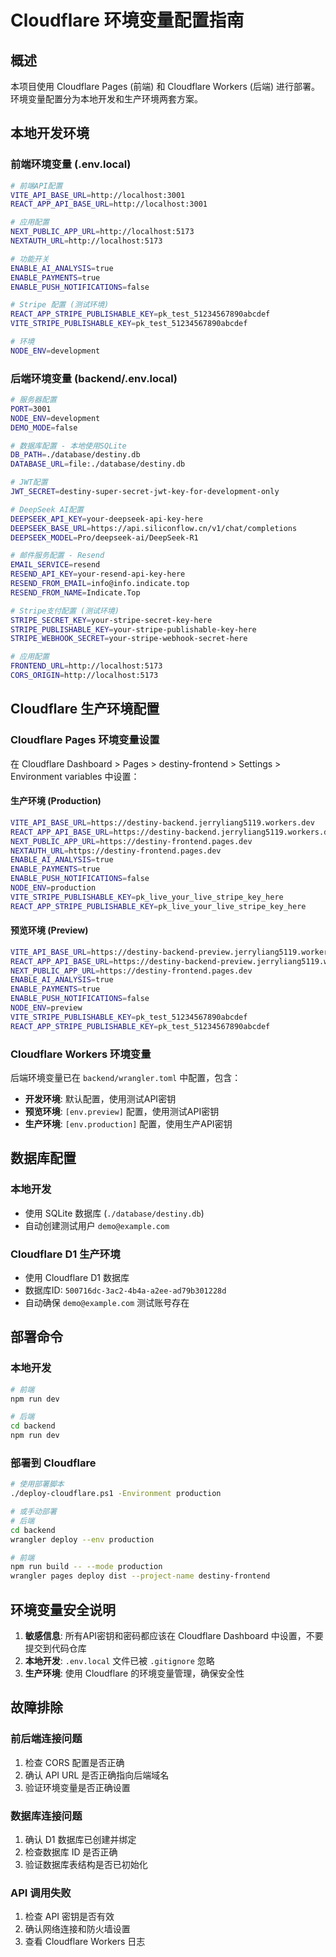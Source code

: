# Cloudflare 环境变量配置指南

## 概述

本项目使用 Cloudflare Pages (前端) 和 Cloudflare Workers (后端) 进行部署。环境变量配置分为本地开发和生产环境两套方案。

## 本地开发环境

### 前端环境变量 (.env.local)
```bash
# 前端API配置
VITE_API_BASE_URL=http://localhost:3001
REACT_APP_API_BASE_URL=http://localhost:3001

# 应用配置
NEXT_PUBLIC_APP_URL=http://localhost:5173
NEXTAUTH_URL=http://localhost:5173

# 功能开关
ENABLE_AI_ANALYSIS=true
ENABLE_PAYMENTS=true
ENABLE_PUSH_NOTIFICATIONS=false

# Stripe 配置 (测试环境)
REACT_APP_STRIPE_PUBLISHABLE_KEY=pk_test_51234567890abcdef
VITE_STRIPE_PUBLISHABLE_KEY=pk_test_51234567890abcdef

# 环境
NODE_ENV=development
```

### 后端环境变量 (backend/.env.local)
```bash
# 服务器配置
PORT=3001
NODE_ENV=development
DEMO_MODE=false

# 数据库配置 - 本地使用SQLite
DB_PATH=./database/destiny.db
DATABASE_URL=file:./database/destiny.db

# JWT配置
JWT_SECRET=destiny-super-secret-jwt-key-for-development-only

# DeepSeek AI配置
DEEPSEEK_API_KEY=your-deepseek-api-key-here
DEEPSEEK_BASE_URL=https://api.siliconflow.cn/v1/chat/completions
DEEPSEEK_MODEL=Pro/deepseek-ai/DeepSeek-R1

# 邮件服务配置 - Resend
EMAIL_SERVICE=resend
RESEND_API_KEY=your-resend-api-key-here
RESEND_FROM_EMAIL=info@info.indicate.top
RESEND_FROM_NAME=Indicate.Top

# Stripe支付配置 (测试环境)
STRIPE_SECRET_KEY=your-stripe-secret-key-here
STRIPE_PUBLISHABLE_KEY=your-stripe-publishable-key-here
STRIPE_WEBHOOK_SECRET=your-stripe-webhook-secret-here

# 应用配置
FRONTEND_URL=http://localhost:5173
CORS_ORIGIN=http://localhost:5173
```

## Cloudflare 生产环境配置

### Cloudflare Pages 环境变量设置

在 Cloudflare Dashboard > Pages > destiny-frontend > Settings > Environment variables 中设置：

#### 生产环境 (Production)
```bash
VITE_API_BASE_URL=https://destiny-backend.jerryliang5119.workers.dev
REACT_APP_API_BASE_URL=https://destiny-backend.jerryliang5119.workers.dev
NEXT_PUBLIC_APP_URL=https://destiny-frontend.pages.dev
NEXTAUTH_URL=https://destiny-frontend.pages.dev
ENABLE_AI_ANALYSIS=true
ENABLE_PAYMENTS=true
ENABLE_PUSH_NOTIFICATIONS=false
NODE_ENV=production
VITE_STRIPE_PUBLISHABLE_KEY=pk_live_your_live_stripe_key_here
REACT_APP_STRIPE_PUBLISHABLE_KEY=pk_live_your_live_stripe_key_here
```

#### 预览环境 (Preview)
```bash
VITE_API_BASE_URL=https://destiny-backend-preview.jerryliang5119.workers.dev
REACT_APP_API_BASE_URL=https://destiny-backend-preview.jerryliang5119.workers.dev
NEXT_PUBLIC_APP_URL=https://destiny-frontend.pages.dev
ENABLE_AI_ANALYSIS=true
ENABLE_PAYMENTS=true
ENABLE_PUSH_NOTIFICATIONS=false
NODE_ENV=preview
VITE_STRIPE_PUBLISHABLE_KEY=pk_test_51234567890abcdef
REACT_APP_STRIPE_PUBLISHABLE_KEY=pk_test_51234567890abcdef
```

### Cloudflare Workers 环境变量

后端环境变量已在 `backend/wrangler.toml` 中配置，包含：

- **开发环境**: 默认配置，使用测试API密钥
- **预览环境**: `[env.preview]` 配置，使用测试API密钥
- **生产环境**: `[env.production]` 配置，使用生产API密钥

## 数据库配置

### 本地开发
- 使用 SQLite 数据库 (`./database/destiny.db`)
- 自动创建测试用户 `demo@example.com`

### Cloudflare D1 生产环境
- 使用 Cloudflare D1 数据库
- 数据库ID: `500716dc-3ac2-4b4a-a2ee-ad79b301228d`
- 自动确保 `demo@example.com` 测试账号存在

## 部署命令

### 本地开发
```bash
# 前端
npm run dev

# 后端
cd backend
npm run dev
```

### 部署到 Cloudflare
```bash
# 使用部署脚本
./deploy-cloudflare.ps1 -Environment production

# 或手动部署
# 后端
cd backend
wrangler deploy --env production

# 前端
npm run build -- --mode production
wrangler pages deploy dist --project-name destiny-frontend
```

## 环境变量安全说明

1. **敏感信息**: 所有API密钥和密码都应该在 Cloudflare Dashboard 中设置，不要提交到代码仓库
2. **本地开发**: `.env.local` 文件已被 `.gitignore` 忽略
3. **生产环境**: 使用 Cloudflare 的环境变量管理，确保安全性

## 故障排除

### 前后端连接问题
1. 检查 CORS 配置是否正确
2. 确认 API URL 是否正确指向后端域名
3. 验证环境变量是否正确设置

### 数据库连接问题
1. 确认 D1 数据库已创建并绑定
2. 检查数据库 ID 是否正确
3. 验证数据库表结构是否已初始化

### API 调用失败
1. 检查 API 密钥是否有效
2. 确认网络连接和防火墙设置
3. 查看 Cloudflare Workers 日志
